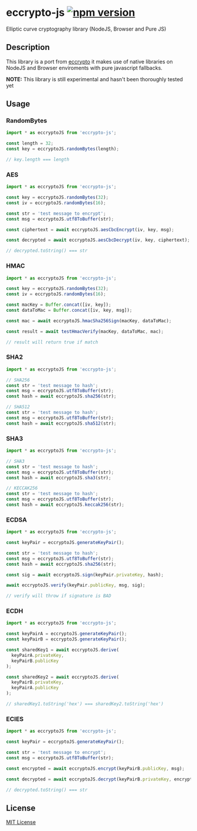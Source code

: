 # eccrypto-js [![npm version](https://badge.fury.io/js/eccrypto-js.svg)](https://badge.fury.io/js/eccrypto-js)

Elliptic curve cryptography library (NodeJS, Browser and Pure JS)

## Description

This library is a port from [eccrypto](https://github.com/bitchan/eccrypto) it makes use of native libraries on NodeJS and Browser enviroments with pure javascript fallbacks.

**NOTE:** This library is still experimental and hasn't been thoroughly tested yet

## Usage

### RandomBytes

```typescript
import * as eccryptoJS from 'eccrypto-js';

const length = 32;
const key = eccryptoJS.randomBytes(length);

// key.length === length
```

### AES

```typescript
import * as eccryptoJS from 'eccrypto-js';

const key = eccryptoJS.randomBytes(32);
const iv = eccryptoJS.randomBytes(16);

const str = 'test message to encrypt';
const msg = eccryptoJS.utf8ToBuffer(str);

const ciphertext = await eccryptoJS.aesCbcEncrypt(iv, key, msg);

const decrypted = await eccryptoJS.aesCbcDecrypt(iv, key, ciphertext);

// decrypted.toString() === str
```

### HMAC

```typescript
import * as eccryptoJS from 'eccrypto-js';

const key = eccryptoJS.randomBytes(32);
const iv = eccryptoJS.randomBytes(16);

const macKey = Buffer.concat([iv, key]);
const dataToMac = Buffer.concat([iv, key, msg]);

const mac = await eccryptoJS.hmacSha256Sign(macKey, dataToMac);

const result = await testHmacVerify(macKey, dataToMac, mac);

// result will return true if match
```

### SHA2

```typescript
import * as eccryptoJS from 'eccrypto-js';

// SHA256
const str = 'test message to hash';
const msg = eccryptoJS.utf8ToBuffer(str);
const hash = await eccryptoJS.sha256(str);

// SHA512
const str = 'test message to hash';
const msg = eccryptoJS.utf8ToBuffer(str);
const hash = await eccryptoJS.sha512(str);
```

### SHA3

```typescript
import * as eccryptoJS from 'eccrypto-js';

// SHA3
const str = 'test message to hash';
const msg = eccryptoJS.utf8ToBuffer(str);
const hash = await eccryptoJS.sha3(str);

// KECCAK256
const str = 'test message to hash';
const msg = eccryptoJS.utf8ToBuffer(str);
const hash = await eccryptoJS.keccak256(str);
```

### ECDSA

```typescript
import * as eccryptoJS from 'eccrypto-js';

const keyPair = eccryptoJS.generateKeyPair();

const str = 'test message to hash';
const msg = eccryptoJS.utf8ToBuffer(str);
const hash = await eccryptoJS.sha256(str);

const sig = await eccryptoJS.sign(keyPair.privateKey, hash);

await eccryptoJS.verify(keyPair.publicKey, msg, sig);

// verify will throw if signature is BAD
```

### ECDH

```typescript
import * as eccryptoJS from 'eccrypto-js';

const keyPairA = eccryptoJS.generateKeyPair();
const keyPairB = eccryptoJS.generateKeyPair();

const sharedKey1 = await eccryptoJS.derive(
  keyPairA.privateKey,
  keyPairB.publicKey
);

const sharedKey2 = await eccryptoJS.derive(
  keyPairB.privateKey,
  keyPairA.publicKey
);

// sharedKey1.toString('hex') === sharedKey2.toString('hex')
```

### ECIES

```typescript
import * as eccryptoJS from 'eccrypto-js';

const keyPair = eccryptoJS.generateKeyPair();

const str = 'test message to encrypt';
const msg = eccryptoJS.utf8ToBuffer(str);

const encrypted = await eccryptoJS.encrypt(keyPairB.publicKey, msg);

const decrypted = await eccryptoJS.decrypt(keyPairB.privateKey, encrypted);

// decrypted.toString() === str
```

## License

[MIT License](LICENSE.md)
